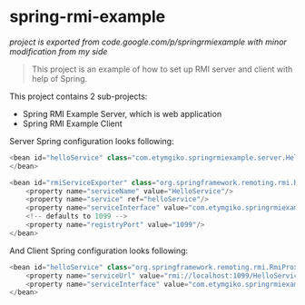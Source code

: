 # spring-rmi-example

*project is exported from code.google.com/p/springrmiexample with minor modification from my side*

> This project is an example of how to set up RMI server and client with help of Spring.

This project contains 2 sub-projects:
* Spring RMI Example Server, which is web application
* Spring RMI Example Client

Server Spring configuration looks following:

```java
<bean id="helloService" class="com.etymgiko.springrmiexample.server.HelloServiceImpl">
</bean>

<bean id="rmiServiceExporter" class="org.springframework.remoting.rmi.RmiServiceExporter">
    <property name="serviceName" value="HelloService"/>
    <property name="service" ref="helloService"/>
    <property name="serviceInterface" value="com.etymgiko.springrmiexample.shared.HelloService"/>
    <!-- defaults to 1099 -->
    <property name="registryPort" value="1099"/>
</bean>
```

And Client Spring configuration looks following:

```java
<bean id="helloService" class="org.springframework.remoting.rmi.RmiProxyFactoryBean">
    <property name="serviceUrl" value="rmi://localhost:1099/HelloService"/>
    <property name="serviceInterface" value="com.etymgiko.springrmiexample.shared.HelloService"/>
</bean>
```
